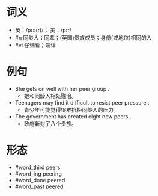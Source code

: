 # 词义
- 英：/pɪə(r)/； 美：/pɪr/
- #n 同龄人；同辈；(英国)贵族成员；身份(或地位)相同的人
- #vi 仔细看；端详
# 例句
- She gets on well with her peer group .
	- 她和同龄人相处融洽。
- Teenagers may find it difficult to resist peer pressure .
	- 青少年可能觉得很难抗拒同龄人的压力。
- The government has created eight new peers .
	- 政府新封了八个贵族。
# 形态
- #word_third peers
- #word_ing peering
- #word_done peered
- #word_past peered
